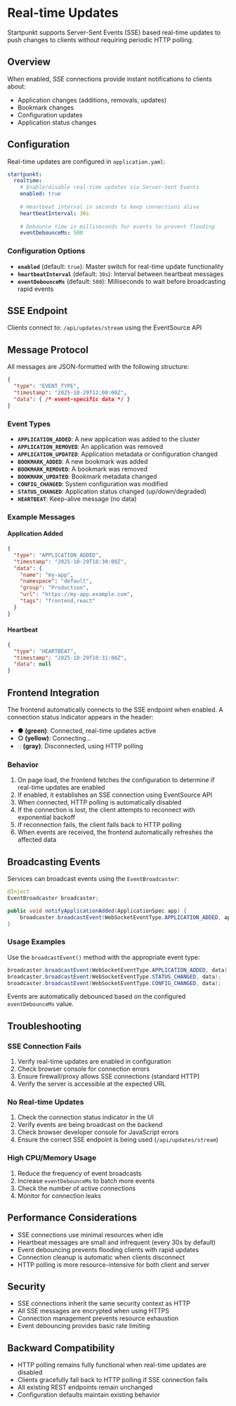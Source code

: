 # Real-time Updates

Startpunkt supports Server-Sent Events (SSE) based real-time updates to push changes to clients without requiring periodic HTTP polling.

## Overview

When enabled, SSE connections provide instant notifications to clients about:
- Application changes (additions, removals, updates)
- Bookmark changes
- Configuration updates
- Application status changes

## Configuration

Real-time updates are configured in `application.yaml`:

```yaml
startpunkt:
  realtime:
    # Enable/disable real-time updates via Server-Sent Events
    enabled: true
    
    # Heartbeat interval in seconds to keep connections alive
    heartbeatInterval: 30s
    
    # Debounce time in milliseconds for events to prevent flooding
    eventDebounceMs: 500
```

### Configuration Options

- **`enabled`** (default: `true`): Master switch for real-time update functionality
- **`heartbeatInterval`** (default: `30s`): Interval between heartbeat messages
- **`eventDebounceMs`** (default: `500`): Milliseconds to wait before broadcasting rapid events

## SSE Endpoint

Clients connect to: `/api/updates/stream` using the EventSource API

## Message Protocol

All messages are JSON-formatted with the following structure:

```json
{
  "type": "EVENT_TYPE",
  "timestamp": "2025-10-29T12:00:00Z",
  "data": { /* event-specific data */ }
}
```

### Event Types

- **`APPLICATION_ADDED`**: A new application was added to the cluster
- **`APPLICATION_REMOVED`**: An application was removed
- **`APPLICATION_UPDATED`**: Application metadata or configuration changed
- **`BOOKMARK_ADDED`**: A new bookmark was added
- **`BOOKMARK_REMOVED`**: A bookmark was removed
- **`BOOKMARK_UPDATED`**: Bookmark metadata changed
- **`CONFIG_CHANGED`**: System configuration was modified
- **`STATUS_CHANGED`**: Application status changed (up/down/degraded)
- **`HEARTBEAT`**: Keep-alive message (no data)

### Example Messages

#### Application Added
```json
{
  "type": "APPLICATION_ADDED",
  "timestamp": "2025-10-29T10:30:00Z",
  "data": {
    "name": "my-app",
    "namespace": "default",
    "group": "Production",
    "url": "https://my-app.example.com",
    "tags": "frontend,react"
  }
}
```

#### Heartbeat
```json
{
  "type": "HEARTBEAT",
  "timestamp": "2025-10-29T10:31:00Z",
  "data": null
}
```

## Frontend Integration

The frontend automatically connects to the SSE endpoint when enabled. A connection status indicator appears in the header:

- **● (green)**: Connected, real-time updates active
- **○ (yellow)**: Connecting...
- **◌ (gray)**: Disconnected, using HTTP polling

### Behavior

1. On page load, the frontend fetches the configuration to determine if real-time updates are enabled
2. If enabled, it establishes an SSE connection using EventSource API
3. When connected, HTTP polling is automatically disabled
4. If the connection is lost, the client attempts to reconnect with exponential backoff
5. If reconnection fails, the client falls back to HTTP polling
6. When events are received, the frontend automatically refreshes the affected data

## Broadcasting Events

Services can broadcast events using the `EventBroadcaster`:

```java
@Inject
EventBroadcaster broadcaster;

public void notifyApplicationAdded(ApplicationSpec app) {
    broadcaster.broadcastEvent(WebSocketEventType.APPLICATION_ADDED, app);
}
```

### Usage Examples

Use the `broadcastEvent()` method with the appropriate event type:

```java
broadcaster.broadcastEvent(WebSocketEventType.APPLICATION_ADDED, data);
broadcaster.broadcastEvent(WebSocketEventType.STATUS_CHANGED, data);
broadcaster.broadcastEvent(WebSocketEventType.CONFIG_CHANGED, data);
```

Events are automatically debounced based on the configured `eventDebounceMs` value.

## Troubleshooting

### SSE Connection Fails

1. Verify real-time updates are enabled in configuration
2. Check browser console for connection errors
3. Ensure firewall/proxy allows SSE connections (standard HTTP)
4. Verify the server is accessible at the expected URL

### No Real-time Updates

1. Check the connection status indicator in the UI
2. Verify events are being broadcast on the backend
3. Check browser developer console for JavaScript errors
4. Ensure the correct SSE endpoint is being used (`/api/updates/stream`)

### High CPU/Memory Usage

1. Reduce the frequency of event broadcasts
2. Increase `eventDebounceMs` to batch more events
3. Check the number of active connections
4. Monitor for connection leaks

## Performance Considerations

- SSE connections use minimal resources when idle
- Heartbeat messages are small and infrequent (every 30s by default)
- Event debouncing prevents flooding clients with rapid updates
- Connection cleanup is automatic when clients disconnect
- HTTP polling is more resource-intensive for both client and server

## Security

- SSE connections inherit the same security context as HTTP
- All SSE messages are encrypted when using HTTPS
- Connection management prevents resource exhaustion
- Event debouncing provides basic rate limiting

## Backward Compatibility

- HTTP polling remains fully functional when real-time updates are disabled
- Clients gracefully fall back to HTTP polling if SSE connection fails
- All existing REST endpoints remain unchanged
- Configuration defaults maintain existing behavior
